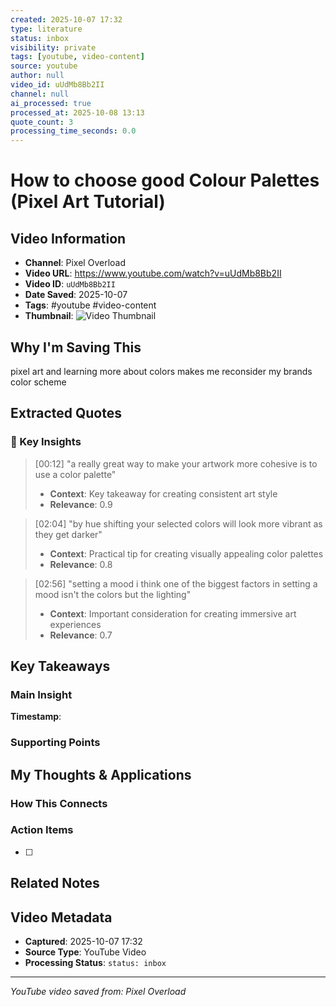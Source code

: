 ```yaml
---
created: 2025-10-07 17:32
type: literature
status: inbox
visibility: private
tags: [youtube, video-content]
source: youtube
author: null
video_id: uUdMb8Bb2II
channel: null
ai_processed: true
processed_at: 2025-10-08 13:13
quote_count: 3
processing_time_seconds: 0.0
---
```



# How to choose good Colour Palettes (Pixel Art Tutorial)

## Video Information
- **Channel**: Pixel Overload
- **Video URL**: https://www.youtube.com/watch?v=uUdMb8Bb2II
- **Video ID**: `uUdMb8Bb2II`
- **Date Saved**: 2025-10-07
- **Tags**: #youtube #video-content
- **Thumbnail**: ![Video Thumbnail](https://i.ytimg.com/vi/uUdMb8Bb2II/hqdefault.jpg)

## Why I'm Saving This
pixel art and learning more about colors makes  me reconsider my brands color scheme

## Extracted Quotes

### 🎯 Key Insights

> [00:12] "a really great way to make your artwork more cohesive is to use a color palette"
> - **Context**: Key takeaway for creating consistent art style
> - **Relevance**: 0.9

> [02:04] "by hue shifting your selected colors will look more vibrant as they get darker"
> - **Context**: Practical tip for creating visually appealing color palettes
> - **Relevance**: 0.8

> [02:56] "setting a mood i think one of the biggest factors in setting a mood isn't the colors but the lighting"
> - **Context**: Important consideration for creating immersive art experiences
> - **Relevance**: 0.7


## Key Takeaways
<!-- As you watch, capture key points here -->

### Main Insight
> 

**Timestamp**: 

### Supporting Points
<!-- Add more as you watch -->

## My Thoughts & Applications

### How This Connects
<!-- Links to your existing knowledge -->

### Action Items
- [ ] 

## Related Notes
<!-- Add [[wiki-links]] as you make connections -->

## Video Metadata
<!-- Auto-filled for future reference -->
- **Captured**: 2025-10-07 17:32
- **Source Type**: YouTube Video
- **Processing Status**: `status: inbox`

---
*YouTube video saved from: Pixel Overload*
